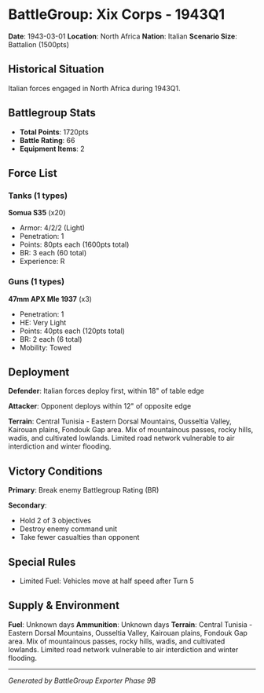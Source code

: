 # BattleGroup: Xix Corps - 1943Q1

**Date**: 1943-03-01
**Location**: North Africa
**Nation**: Italian
**Scenario Size**: Battalion (1500pts)

## Historical Situation

Italian forces engaged in North Africa during 1943Q1.

## Battlegroup Stats

- **Total Points**: 1720pts
- **Battle Rating**: 66
- **Equipment Items**: 2

## Force List

### Tanks (1 types)

**Somua S35** (x20)
- Armor: 4/2/2 (Light)
- Penetration: 1
- Points: 80pts each (1600pts total)
- BR: 3 each (60 total)
- Experience: R

### Guns (1 types)

**47mm APX Mle 1937** (x3)
- Penetration: 1
- HE: Very Light
- Points: 40pts each (120pts total)
- BR: 2 each (6 total)
- Mobility: Towed


## Deployment

**Defender**: Italian forces deploy first, within 18" of table edge

**Attacker**: Opponent deploys within 12" of opposite edge

**Terrain**: Central Tunisia - Eastern Dorsal Mountains, Ousseltia Valley, Kairouan plains, Fondouk Gap area. Mix of mountainous passes, rocky hills, wadis, and cultivated lowlands. Limited road network vulnerable to air interdiction and winter flooding.

## Victory Conditions

**Primary**: Break enemy Battlegroup Rating (BR)

**Secondary**:
- Hold 2 of 3 objectives
- Destroy enemy command unit
- Take fewer casualties than opponent

## Special Rules

- Limited Fuel: Vehicles move at half speed after Turn 5

## Supply & Environment

**Fuel**: Unknown days
**Ammunition**: Unknown days
**Terrain**: Central Tunisia - Eastern Dorsal Mountains, Ousseltia Valley, Kairouan plains, Fondouk Gap area. Mix of mountainous passes, rocky hills, wadis, and cultivated lowlands. Limited road network vulnerable to air interdiction and winter flooding.

---

*Generated by BattleGroup Exporter Phase 9B*

